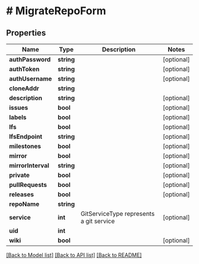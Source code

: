 # # MigrateRepoForm

## Properties

Name | Type | Description | Notes
------------ | ------------- | ------------- | -------------
**authPassword** | **string** |  | [optional]
**authToken** | **string** |  | [optional]
**authUsername** | **string** |  | [optional]
**cloneAddr** | **string** |  |
**description** | **string** |  | [optional]
**issues** | **bool** |  | [optional]
**labels** | **bool** |  | [optional]
**lfs** | **bool** |  | [optional]
**lfsEndpoint** | **string** |  | [optional]
**milestones** | **bool** |  | [optional]
**mirror** | **bool** |  | [optional]
**mirrorInterval** | **string** |  | [optional]
**private** | **bool** |  | [optional]
**pullRequests** | **bool** |  | [optional]
**releases** | **bool** |  | [optional]
**repoName** | **string** |  |
**service** | **int** | GitServiceType represents a git service | [optional]
**uid** | **int** |  |
**wiki** | **bool** |  | [optional]

[[Back to Model list]](../../README.md#models) [[Back to API list]](../../README.md#endpoints) [[Back to README]](../../README.md)

